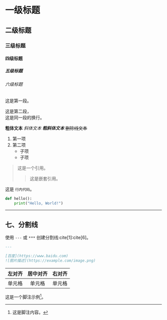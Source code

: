 # 一级标题
## 二级标题
### 三级标题
#### 四级标题
##### 五级标题
###### 六级标题

这是第一段。

这是第二段，  
这是同一段的换行。

**粗体文本**
*斜体文本*
***粗斜体文本***
~~删除线文本~~

1. 第一项
2. 第二项
   - 子项
   - 子项

> 这是一个引用。
>> 这是嵌套引用。

这是 `行内代码`。

```python
def hello():
    print("Hello, World!")
```
    
---

## **七、分割线**
使用 `---` 或 `***` 创建分割线:cite[1]:cite[6]。
```markdown
---

[百度](https://www.baidu.com)
![图片描述](https://example.com/image.png)
```

| 左对齐 | 居中对齐 | 右对齐 |
| :----- | :------: | -----: |
| 单元格 | 单元格   | 单元格 |

这是一个脚注示例[^example]。

[^example]: 这是脚注内容。